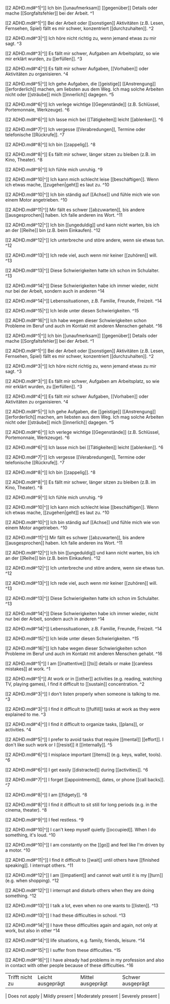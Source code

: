 [[2 ADHD.md#^1|^]] Ich bin [[unaufmerksam]] [[gegenüber]] Details oder mache [[Sorgfaltsfehler]] bei der Arbeit. ^1

[[2 ADHD.md#^1|^]] Bei der Arbeit oder [[sonstigen]] Aktivitäten (z.B. Lesen, Fernsehen, Spiel) fällt es mir schwer, konzentriert [[durchzuhalten]]. ^2

[[2 ADHD.md#^3|^]] Ich höre nicht richtig zu, wenn jemand etwas zu mir sagt. ^3

[[2 ADHD.md#^3|^]] Es fällt mir schwer, Aufgaben am Arbeitsplatz, so wie mir erklärt wurden, zu [[erfüllen]]. ^3

[[2 ADHD.md#^4|^]] Es fällt mir schwer Aufgaben, [[Vorhaben]] oder Aktivitäten zu organisieren. ^4

[[2 ADHD.md#^5|^]] Ich gehe Aufgaben, die [[geistige]] [[Anstrengung]] [[erforderlich]] machen, am liebsten aus dem Weg. Ich mag solche Arbeiten nicht oder [[sträube]] mich [[innerlich]] dagegen. ^5

[[2 ADHD.md#^6|^]] Ich verlege wichtige [[Gegenstände]] (z.B. Schlüssel, Portemonnaie, Werkzeuge). ^6

[[2 ADHD.md#^6|^]] Ich lasse mich bei [[Tätigkeiten]] leicht [[ablenken]]. ^6

[[2 ADHD.md#^7|^]] Ich vergesse [[Verabredungen]], Termine oder telefonische [[Rückrufe]]. ^7

[[2 ADHD.md#^8|^]] Ich bin [[zappelig]]. ^8

[[2 ADHD.md#^8|^]] Es fällt mir schwer, länger sitzen zu bleiben (z.B. im Kino, Theater). ^8
	
[[2 ADHD.md#^9|^]] Ich fühle mich unruhig. ^9

[[2 ADHD.md#^10|^]] Ich kann mich schlecht leise [[beschäftigen]]. Wenn ich etwas mache, [[zugehen|geht]] es laut zu. ^10

[[2 ADHD.md#^10|^]] Ich bin ständig auf [[Achse]] und fühle mich wie von einem Motor angetrieben. ^10

[[2 ADHD.md#^11|^]] Mir fällt es schwer [[abzuwarten]], bis andere [[ausgesprochen]] haben. Ich falle anderen ins Wort. ^11

[[2 ADHD.md#^12|^]] Ich bin [[ungeduldig]] und kann nicht warten, bis ich an der [[Reihe]] bin (z.B. beim Einkaufen). ^12

[[2 ADHD.md#^12|^]] Ich unterbreche und störe andere, wenn sie etwas tun. ^12

[[2 ADHD.md#^13|^]] Ich rede viel, auch wenn mir keiner [[zuhören]] will. ^13

[[2 ADHD.md#^13|^]] Diese Schwierigkeiten hatte ich schon im Schulalter. ^13

[[2 ADHD.md#^14|^]] Diese Schwierigkeiten habe ich immer wieder, nicht nur bei der Arbeit, sondern auch in anderen ^14

[[2 ADHD.md#^14|^]] Lebenssituationen, z.B. Familie, Freunde, Freizeit. ^14

[[2 ADHD.md#^15|^]] Ich leide unter diesen Schwierigkeiten. ^15

[[2 ADHD.md#^16|^]] Ich habe wegen dieser Schwierigkeiten schon Probleme im Beruf und auch im Kontakt mit anderen Menschen gehabt. ^16

[[2 ADHD.md#^1|^]] Ich bin [[unaufmerksam]] [[gegenüber]] Details oder mache [[Sorgfaltsfehler]] bei der Arbeit. ^1

[[2 ADHD.md#^1|^]] Bei der Arbeit oder [[sonstigen]] Aktivitäten (z.B. Lesen, Fernsehen, Spiel) fällt es mir schwer, konzentriert [[durchzuhalten]]. ^2

[[2 ADHD.md#^3|^]] Ich höre nicht richtig zu, wenn jemand etwas zu mir sagt. ^3

[[2 ADHD.md#^3|^]] Es fällt mir schwer, Aufgaben am Arbeitsplatz, so wie mir erklärt wurden, zu [[erfüllen]]. ^3

[[2 ADHD.md#^4|^]] Es fällt mir schwer Aufgaben, [[Vorhaben]] oder Aktivitäten zu organisieren. ^4

[[2 ADHD.md#^5|^]] Ich gehe Aufgaben, die [[geistige]] [[Anstrengung]] [[erforderlich]] machen, am liebsten aus dem Weg. Ich mag solche Arbeiten nicht oder [[sträube]] mich [[innerlich]] dagegen. ^5

[[2 ADHD.md#^6|^]] Ich verlege wichtige [[Gegenstände]] (z.B. Schlüssel, Portemonnaie, Werkzeuge). ^6

[[2 ADHD.md#^6|^]] Ich lasse mich bei [[Tätigkeiten]] leicht [[ablenken]]. ^6

[[2 ADHD.md#^7|^]] Ich vergesse [[Verabredungen]], Termine oder telefonische [[Rückrufe]]. ^7

[[2 ADHD.md#^8|^]] Ich bin [[zappelig]]. ^8

[[2 ADHD.md#^8|^]] Es fällt mir schwer, länger sitzen zu bleiben (z.B. im Kino, Theater). ^8
	
[[2 ADHD.md#^9|^]] Ich fühle mich unruhig. ^9

[[2 ADHD.md#^10|^]] Ich kann mich schlecht leise [[beschäftigen]]. Wenn ich etwas mache, [[zugehen|geht]] es laut zu. ^10

[[2 ADHD.md#^10|^]] Ich bin ständig auf [[Achse]] und fühle mich wie von einem Motor angetrieben. ^10

[[2 ADHD.md#^11|^]] Mir fällt es schwer [[abzuwarten]], bis andere [[ausgesprochen]] haben. Ich falle anderen ins Wort. ^11

[[2 ADHD.md#^12|^]] Ich bin [[ungeduldig]] und kann nicht warten, bis ich an der [[Reihe]] bin (z.B. beim Einkaufen). ^12

[[2 ADHD.md#^12|^]] Ich unterbreche und störe andere, wenn sie etwas tun. ^12

[[2 ADHD.md#^13|^]] Ich rede viel, auch wenn mir keiner [[zuhören]] will. ^13

[[2 ADHD.md#^13|^]] Diese Schwierigkeiten hatte ich schon im Schulalter. ^13

[[2 ADHD.md#^14|^]] Diese Schwierigkeiten habe ich immer wieder, nicht nur bei der Arbeit, sondern auch in anderen ^14

[[2 ADHD.md#^14|^]] Lebenssituationen, z.B. Familie, Freunde, Freizeit. ^14

[[2 ADHD.md#^15|^]] Ich leide unter diesen Schwierigkeiten. ^15

[[2 ADHD.md#^16|^]] Ich habe wegen dieser Schwierigkeiten schon Probleme im Beruf und auch im Kontakt mit anderen Menschen gehabt. ^16



[[2 ADHD.md#^1|^]] I am [[inattentive]] [[to]] details or make [[careless mistakes]] at work. ^1

[[2 ADHD.md#^1|^]] At work or in [[other]] activities (e.g. reading, watching TV, playing games), I find it difficult to [[sustain]] concentration. ^2

[[2 ADHD.md#^3|^]] I don't listen properly when someone is talking to me. ^3

[[2 ADHD.md#^3|^]] I find it difficult to [[fulfill]] tasks at work as they were explained to me. ^3

[[2 ADHD.md#^4|^]] I find it difficult to organize tasks, [[plans]], or activities. ^4

[[2 ADHD.md#^5|^]] I prefer to avoid tasks that require [[mental]] [[effort]]. I don't like such work or I [[resist]] it [[internally]]. ^5

[[2 ADHD.md#^6|^]] I misplace important [[items]] (e.g. keys, wallet, tools). ^6

[[2 ADHD.md#^6|^]] I get easily [[distracted]] during [[activities]]. ^6

[[2 ADHD.md#^7|^]] I forget [[appointments]], dates, or phone [[call backs]]. ^7

[[2 ADHD.md#^8|^]] I am [[fidgety]]. ^8

[[2 ADHD.md#^8|^]] I find it difficult to sit still for long periods (e.g. in the cinema, theater). ^8

[[2 ADHD.md#^9|^]] I feel restless. ^9

[[2 ADHD.md#^10|^]] I can't keep myself quietly [[occupied]]. When I do something, it's loud. ^10

[[2 ADHD.md#^10|^]] I am constantly on the [[go]] and feel like I'm driven by a motor. ^10

[[2 ADHD.md#^11|^]] I find it difficult to [[wait]] until others have [[finished speaking]]. I interrupt others. ^11

[[2 ADHD.md#^12|^]] I am [[impatient]] and cannot wait until it is my [[turn]] (e.g. when shopping). ^12

[[2 ADHD.md#^12|^]] I interrupt and disturb others when they are doing something. ^12

[[2 ADHD.md#^13|^]] I talk a lot, even when no one wants to [[listen]]. ^13

[[2 ADHD.md#^13|^]] I had these difficulties in school. ^13

[[2 ADHD.md#^14|^]] I have these difficulties again and again, not only at work, but also in other ^14

[[2 ADHD.md#^14|^]] life situations, e.g. family, friends, leisure. ^14

[[2 ADHD.md#^15|^]] I suffer from these difficulties. ^15

[[2 ADHD.md#^16|^]] I have already had problems in my profession and also in contact with other people because of these difficulties. ^16


|   |   |   |   |
|---|---|---|---|
|Trifft nicht zu|Leicht ausgeprägt|Mittel ausgeprägt|Schwer ausgeprägt|


| Does not apply | Mildly present | Moderately present | Severely present |

